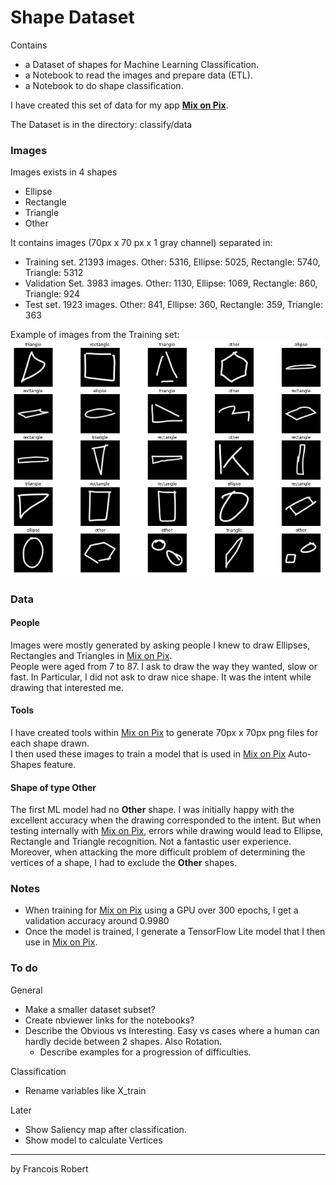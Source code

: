 # Shape Dataset

Contains
- a Dataset of shapes for Machine Learning Classification.
- a Notebook to read the images and prepare data (ETL).
- a Notebook to do shape classification.

I have created this set of data for my app **[Mix on Pix](https://apps.apple.com/us/app/mix-on-pix-text-on-photos/id633281586)**.

The Dataset is in the directory: classify/data

### Images 
Images exists in 4 shapes
- Ellipse
- Rectangle
- Triangle
- Other

It contains images (70px x 70 px x 1 gray channel) separated in:
- Training set. 21393 images. Other: 5316, Ellipse: 5025, Rectangle: 5740, Triangle: 5312
- Validation Set. 3983 images. Other: 1130, Ellipse: 1069, Rectangle: 860, Triangle: 924
- Test set. 1923 images. Other: 841, Ellipse: 360, Rectangle: 359, Triangle: 363

Example of images from the Training set:
![examples](images/train_images.png)

### Data
#### People
Images were mostly generated by asking people I knew to draw Ellipses, Rectangles and Triangles in [Mix on Pix](https://apps.apple.com/us/app/mix-on-pix-text-on-photos/id633281586).  
People were aged from 7 to 87. I ask to draw the way they wanted, slow or fast. In Particular, I did not ask to draw nice shape. It was the intent while drawing that interested me.
#### Tools
I have created tools within [Mix on Pix](https://apps.apple.com/us/app/mix-on-pix-text-on-photos/id633281586) to generate 70px x 70px png files for each shape drawn.  
I then used these images to train a model that is used in [Mix on Pix](https://apps.apple.com/us/app/mix-on-pix-text-on-photos/id633281586) Auto-Shapes feature.
#### Shape of type Other
The first ML model had no **Other** shape. I was initially happy with the excellent accuracy when the drawing corresponded to the intent. But when testing internally with [Mix on Pix](https://apps.apple.com/us/app/mix-on-pix-text-on-photos/id633281586), errors while drawing would lead to Ellipse, Rectangle and Triangle recognition. Not a fantastic user experience.    
Moreover, when attacking the more difficult problem of determining the vertices of a shape, I had to exclude the **Other** shapes.

### Notes
- When training for [Mix on Pix](https://apps.apple.com/us/app/mix-on-pix-text-on-photos/id633281586) using a GPU over 300 epochs, I get a validation accuracy around 0.9980
- Once the model is trained, I generate a TensorFlow Lite model that I then use in [Mix on Pix](https://apps.apple.com/us/app/mix-on-pix-text-on-photos/id633281586).


### To do
General
- Make a smaller dataset subset?
- Create nbviewer links for the notebooks?
- Describe the Obvious vs Interesting. Easy vs cases where a human can hardly decide between 2 shapes. Also Rotation.
  - Describe examples for a progression of difficulties.

Classification
- Rename variables like X_train

Later
- Show Saliency map after classification.
- Show model to calculate Vertices

---
by Francois Robert 

